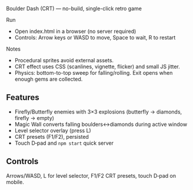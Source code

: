 Boulder Dash (CRT) — no-build, single-click retro game

Run
- Open index.html in a browser (no server required)
- Controls: Arrow keys or WASD to move, Space to wait, R to restart

Notes
- Procedural sprites avoid external assets.
- CRT effect uses CSS (scanlines, vignette, flicker) and small JS jitter.
- Physics: bottom-to-top sweep for falling/rolling. Exit opens when enough gems are collected.
## Features
- Firefly/Butterfly enemies with 3×3 explosions (butterfly → diamonds, firefly → empty)
- Magic Wall converts falling boulders↔diamonds during active window
- Level selector overlay (press L)
- CRT presets (F1/F2), persisted
- Touch D‑pad and `npm start` quick server

## Controls
Arrows/WASD, L for level selector, F1/F2 CRT presets, touch D‑pad on mobile.
